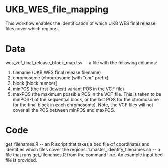 # UKB_WES_file_mapping

This workflow enables the identification of which UKB WES final release files cover which regions. 

# Data
wes_vcf_final_release_block_map.tsv -- a file with the following columns:
1. filename (UKB WES final release filename)
2. chromosome (chromosome (with "chr" prefix)
3. block (block number)
4. minPOS (the first (lowest) variant POS in the VCF file)
5. maxPOS (the maximum possible POS in the VCF file. This is taken to be minPOS-1 of the sequential block, or the last POS for the chromosome for the final block in each chromosome).
Note, the VCF files will not cover all the POS between minPOS and maxPOS. 
   
# Code
get_filenames.R -- an R script that takes a bed file of coordinates and identifies which files cover the regions. 
1.master_identify_filenames.sh -- a file that runs get_filenames.R from the command line. An example input bed file is provided. 
